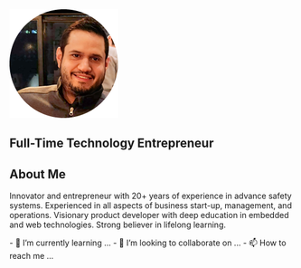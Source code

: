 <section class="hero">
        <div>
            <img src="mypicture-favicon.png" id="mypicture" alt="Daniel Fores
                    Picture">
        </div>
        <h2>
            Full-Time Technology Entrepreneur
        </h2>
    </section>
        <div class="title">
            <h2>About Me</h2>
        </div>
        <div>
            <p>
                Innovator and entrepreneur with 20+ years of experience in
                advance safety
                systems. Experienced in all aspects of business
                start-up, management, and operations. Visionary product
                developer with deep education in
                embedded and web technologies. Strong believer in lifelong
                learning.
            </p>
        </div>
    </section>
- 🌱 I’m currently learning ...
- 💞️ I’m looking to collaborate on ...
- 📫 How to reach me ...

<!---
danielfloresd/danielfloresd is a ✨ special ✨ repository because its `README.md` (this file) appears on your GitHub profile.
You can click the Preview link to take a look at your changes.
--->
